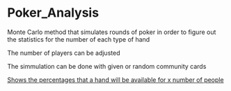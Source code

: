 # Poker_Analysis

Monte Carlo method that simulates rounds of poker in order to figure out the statistics for the number of each type of hand

The number of players can be adjusted

The simmulation can be done with given or random community cards

[Shows the percentages that a hand will be available for x number of people](results.png)